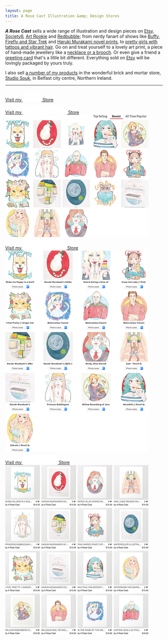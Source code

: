 ```yaml
---
layout: page
title: A Rose Cast Illustration &amp; Design Stores
---
```


<p class="intro"><strong><em>A Rose Cast</em></strong> sells a wide range of illustration and design pieces on <a href="https://www.etsy.com/shop/ARoseCast" title="A Rose Cast Products on Etsy">Etsy</a>, <a href="https://society6.com/akai_hane" title="A Rose Cast Products on Society6">Society6</a>, <a href="http://artrookie.co.uk/ARoseCast" title="A Rose Cast Products on Art Rookie">Art Rookie</a> and <a href="http://www.redbubble.com/people/arosecast" title="A Rose Cast Products on Redbubble">Redbubble</a>; from nerdy fanart of shows like <a href="https://www.etsy.com/shop/ARoseCast?section_id=16232976" title="Fan Art Watercolor Illustrations on Etsy by A Rose Cast">Buffy, Firefly and Star Trek</a> and <a href="https://www.etsy.com/shop/ARoseCast?section_id=18192366" title="Haruki Murakami Novel Watercolor Illustrations on Etsy by A Rose Cast">Haruki Murakami novel prints</a>, to <a href="https://www.etsy.com/shop/ARoseCast?section_id=18187907" title="Female Portrait Watercolor Illustrations on Etsy by A Rose Cast">pretty girls with tattoos and vibrant hair</a>. Go on and treat yourself to a lovely art print, a piece of hand-made jewellery like a <a href="https://www.etsy.com/shop/ARoseCast?section_id=18187909" title="Watercolor Illustration Wooden Jewellery on Etsy by A Rose Cast">necklace or a brooch</a>. Or even give a friend a <a href="https://www.etsy.com/shop/arosecast?section_id=16810116" title="Watercolor Illustration Greeting Cards / Stationery on Etsy by A Rose Cast">greeting card</a> that's a little bit different. Everything sold on <a href="https://www.etsy.com/shop/ARoseCast" title="A Rose Cast Products on Etsy">Etsy</a> will be lovingly packaged by yours truly.</p>

I also sell <a href="https://www.instagram.com/p/BCfgoefGFXA/" title="My art prints, stationery and jewellery in Studio Souk over on Instagram">a number of my products</a> in the wonderful brick and mortar store, <a href="http://www.studiosouk.com" title="Studio Souk in Belfast city centre, Northern Ireland">Studio Souk</a>, in Belfast city centre, Northern Ireland.
<hr>

<div class="row">
	<div class="col-md-6">
		<div class="storeLink">
			<a href="https://www.etsy.com/shop/ARoseCast" title="A Rose Cast Products on Etsy">Visit <span class="the">my</span> <img src="../assets/graphics/etsy-sml.png" alt="Etsy Logo" style="margin-top: 8px;"> Store</a>
		</div>
		<script type='text/javascript' src='https://www.etsy.com/assets/js/etsy_mini_shop.js'></script><script type='text/javascript'>new Etsy.Mini(8554148,'thumbnail',5,5,1,'https://www.etsy.com');</script>
	</div>
	<div class="col-md-6">
		<div class="storeLink">
			<a href="http://www.redbubble.com/people/arosecast" title="A Rose Cast Products on Redbubble">Visit <span class="the">my</span> <img src="../assets/graphics/redbubble-sml.png" alt="Redbubble Logo" style="margin-top: 8px;"> Store</a>
		</div>
		<a href="http://www.redbubble.com/people/arosecast" title="A Rose Cast Products on Redbubble"><img src="../assets/graphics/redbubble.jpg" alt="A Rose Cast Products on Redbubble"></a>
	</div>
</div><!--row-->

<div class="row">
	<div class="col-md-6">
		<div class="storeLink">
			<a href="http://artrookie.co.uk/ARoseCast" title="A Rose Cast Products on Art Rookie">Visit <span class="the">my</span> <img src="../assets/graphics/artrookie-sml.png" alt="Art Rookie Logo" style="margin-top: 8px;"> Store</a>
		</div>
		<a href="http://artrookie.co.uk/ARoseCast" title="A Rose Cast Products on Art Rookie"><img src="../assets/graphics/artrookie.jpg" alt="A Rose Cast Products on Art Rookie"></a>
	</div>
	<div class="col-md-6">
		<div class="storeLink">
			<a href="https://society6.com/akai_hane" title="A Rose Cast Products on Society6">Visit <span class="the">my</span> <img src="../assets/graphics/society6-sml.png" alt="Society6 Logo" style="margin-top: 8px;"> Store</a>
		</div>
		<a href="https://society6.com/akai_hane" title="A Rose Cast Products on Society6"><img src="../assets/graphics/society6.jpg" alt="A Rose Cast Products on Society6"></a>
	</div>
</div><!--row-->





